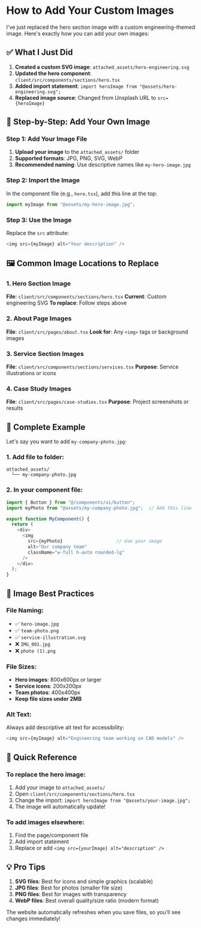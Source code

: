 # How to Add Your Custom Images

I've just replaced the hero section image with a custom engineering-themed image. Here's exactly how you can add your own images:

## ✅ What I Just Did
1. **Created a custom SVG image**: `attached_assets/hero-engineering.svg`
2. **Updated the hero component**: `client/src/components/sections/hero.tsx`
3. **Added import statement**: `import heroImage from "@assets/hero-engineering.svg";`
4. **Replaced image source**: Changed from Unsplash URL to `src={heroImage}`

## 📁 Step-by-Step: Add Your Own Image

### Step 1: Add Your Image File
1. **Upload your image** to the `attached_assets/` folder
2. **Supported formats**: JPG, PNG, SVG, WebP
3. **Recommended naming**: Use descriptive names like `my-hero-image.jpg`

### Step 2: Import the Image
In the component file (e.g., `hero.tsx`), add this line at the top:
```javascript
import myImage from "@assets/my-hero-image.jpg";
```

### Step 3: Use the Image
Replace the `src` attribute:
```javascript
<img src={myImage} alt="Your description" />
```

## 🖼️ Common Image Locations to Replace

### 1. Hero Section Image
**File**: `client/src/components/sections/hero.tsx`
**Current**: Custom engineering SVG
**To replace**: Follow steps above

### 2. About Page Images
**File**: `client/src/pages/about.tsx`
**Look for**: Any `<img>` tags or background images

### 3. Service Section Images
**File**: `client/src/components/sections/services.tsx`
**Purpose**: Service illustrations or icons

### 4. Case Study Images
**File**: `client/src/pages/case-studies.tsx`
**Purpose**: Project screenshots or results

## 🔧 Complete Example

Let's say you want to add `my-company-photo.jpg`:

### 1. Add file to folder:
```
attached_assets/
  └── my-company-photo.jpg
```

### 2. In your component file:
```javascript
import { Button } from "@/components/ui/button";
import myPhoto from "@assets/my-company-photo.jpg";  // Add this line

export function MyComponent() {
  return (
    <div>
      <img 
        src={myPhoto}                    // Use your image
        alt="Our company team" 
        className="w-full h-auto rounded-lg" 
      />
    </div>
  );
}
```

## 📝 Image Best Practices

### File Naming:
- ✅ `hero-image.jpg`
- ✅ `team-photo.png`
- ✅ `service-illustration.svg`
- ❌ `IMG_001.jpg`
- ❌ `photo (1).png`

### File Sizes:
- **Hero images**: 800x600px or larger
- **Service icons**: 200x200px
- **Team photos**: 400x400px
- **Keep file sizes under 2MB**

### Alt Text:
Always add descriptive alt text for accessibility:
```javascript
<img src={myImage} alt="Engineering team working on CAD models" />
```

## 🚀 Quick Reference

### To replace the hero image:
1. Add your image to `attached_assets/`
2. Open `client/src/components/sections/hero.tsx`
3. Change the import: `import heroImage from "@assets/your-image.jpg";`
4. The image will automatically update!

### To add images elsewhere:
1. Find the page/component file
2. Add import statement
3. Replace or add `<img src={yourImage} alt="description" />`

## 💡 Pro Tips

1. **SVG files**: Best for icons and simple graphics (scalable)
2. **JPG files**: Best for photos (smaller file size)
3. **PNG files**: Best for images with transparency
4. **WebP files**: Best overall quality/size ratio (modern format)

The website automatically refreshes when you save files, so you'll see changes immediately!